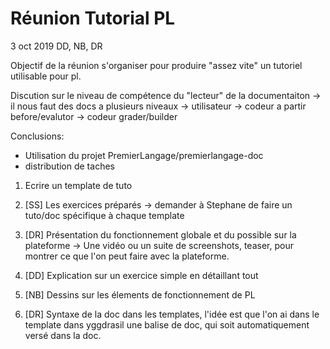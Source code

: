 
# Réunion  Tutorial PL

3 oct 2019
DD, NB, DR

Objectif de la réunion s'organiser pour produire "assez vite" un tutoriel utilisable pour pl.


Discution sur le niveau de compétence du "lecteur" de la documentaiton
-> il nous faut des docs a plusieurs niveaux
-> utilisateur
-> codeur a partir before/evalutor
-> codeur grader/builder


Conclusions:
- Utilisation du projet PremierLangage/premierlangage-doc
- distribution de taches 


1) Ecrire un template de tuto 

2) [SS] Les exercices préparés
-> demander à Stephane de faire un tuto/doc spécifique à chaque template

3) [DR] Présentation du fonctionnement globale et du possible sur la plateforme
-> Une vidéo ou un suite de screenshots, teaser, pour montrer ce que l'on peut faire avec la plateforme.

4) [DD] Explication sur un exercice simple en détaillant tout 

5) [NB] Dessins sur les élements de fonctionnement de PL

6) [DR] Syntaxe de la doc dans les templates, l'idée est que l'on ai dans le template dans yggdrasil une balise de doc, qui soit automatiquement versé dans la doc.

 
